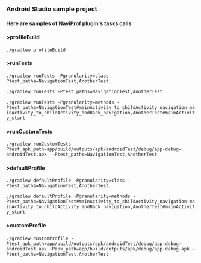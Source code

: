 ### Android Studio sample project


#### Here are samples of NaviProf plugin's tasks calls

####  \>profileBuild

`./gradlew profileBuild`

####  \>runTests

`./gradlew runTests -Pgranularity=class -Ptest_paths=NavigationTest,AnotherTest`

`./gradlew runTests -Ptest_paths=NavigationTest,AnotherTest`

`./gradlew runTests -Pgranularity=methods -Ptest_paths=NavigationTest#mainActivity_to_childActivity_navigation:mainActivity_to_childActivity_andBack_navigation,AnotherTest#mainActivity_start`

####  \>runCustomTests

`./gradlew runCustomTests -Ptest_apk_path=app/build/outputs/apk/androidTest/debug/app-debug-androidTest.apk  -Ptest_paths=NavigationTest,AnotherTest`

####  \>defaultProfile

`./gradlew defaultProfile -Pgranularity=class -Ptest_paths=NavigationTest,AnotherTest`

`./gradlew defaultProfile -Pgranularity=methods -Ptest_paths=NavigationTest#mainActivity_to_childActivity_navigation:mainActivity_to_childActivity_andBack_navigation,AnotherTest#mainActivity_start`

####  \>customProfile

`./gradlew customProfile -Ptest_apk_path=app/build/outputs/apk/androidTest/debug/app-debug-androidTest.apk -Papk_path=app/build/outputs/apk/debug/app-debug.apk -Ptest_paths=NavigationTest,AnotherTest`
